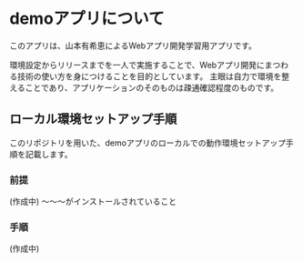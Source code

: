 # demoアプリについて

このアプリは、山本有希恵によるWebアプリ開発学習用アプリです。

環境設定からリリースまでを一人で実施することで、Webアプリ開発にまつわる技術の使い方を身につけることを目的としています。
主眼は自力で環境を整えることであり、アプリケーションのそのものは疎通確認程度のものです。

## ローカル環境セットアップ手順

このリポジトリを用いた、demoアプリのローカルでの動作環境セットアップ手順を記載します。

### 前提

(作成中)
〜〜〜がインストールされていること

### 手順

(作成中)
